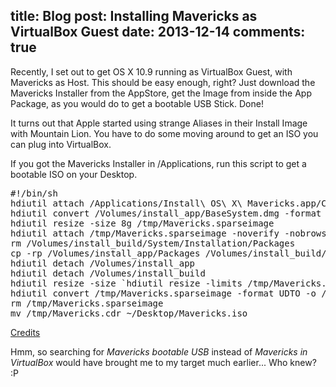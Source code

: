 title: Blog
post: Installing Mavericks as VirtualBox Guest
date: 2013-12-14
comments: true
---

Recently, I set out to get OS X 10.9 running as VirtualBox Guest, with Mavericks as Host. This should be easy enough, right? Just download the Mavericks Installer from the AppStore, get the Image from inside the App Package, as you would do to get a bootable USB Stick. Done!

It turns out that Apple started using strange Aliases in their Install Image with Mountain Lion. You have to do some moving around to get an ISO you can plug into VirtualBox.

If you got the Mavericks Installer in /Applications, run this script to get a bootable ISO on your Desktop.

<pre class="sh_sh">
#!/bin/sh
hdiutil attach /Applications/Install\ OS\ X\ Mavericks.app/Contents/SharedSupport/InstallESD.dmg -noverify -nobrowse -mountpoint /Volumes/install_app
hdiutil convert /Volumes/install_app/BaseSystem.dmg -format UDSP -o /tmp/Mavericks
hdiutil resize -size 8g /tmp/Mavericks.sparseimage
hdiutil attach /tmp/Mavericks.sparseimage -noverify -nobrowse -mountpoint /Volumes/install_build
rm /Volumes/install_build/System/Installation/Packages
cp -rp /Volumes/install_app/Packages /Volumes/install_build/System/Installation/
hdiutil detach /Volumes/install_app
hdiutil detach /Volumes/install_build
hdiutil resize -size `hdiutil resize -limits /tmp/Mavericks.sparseimage | tail -n 1 | awk '{ print $1 }'`b /tmp/Mavericks.sparseimage
hdiutil convert /tmp/Mavericks.sparseimage -format UDTO -o /tmp/Mavericks
rm /tmp/Mavericks.sparseimage
mv /tmp/Mavericks.cdr ~/Desktop/Mavericks.iso
</pre>

[Credits](http://forums.appleinsider.com/t/159955/howto-create-bootable-mavericks-iso)


Hmm, so searching for *Mavericks bootable USB* instead of *Mavericks in VirtualBox* would have brought me to my target much earlier... Who knew? :P
